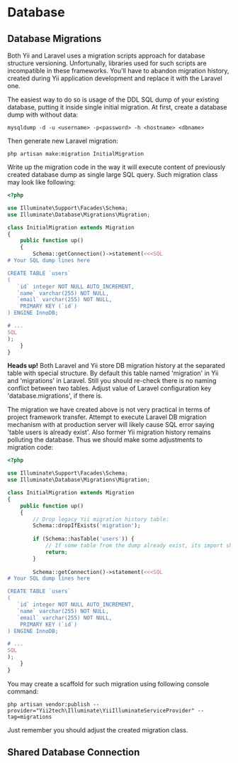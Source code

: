 Database
========

Database Migrations <span id="database-migrations"></span>
-------------------

Both Yii and Laravel uses a migration scripts approach for database structure versioning.
Unfortunally, libraries used for such scripts are incompatible in these frameworks.
You'll have to abandon migration history, created during Yii application development and replace it with the Laravel one.

The easiest way to do so is usage of the DDL SQL dump of your existing database, putting it inside single initial migration.
At first, create a database dump with without data:

```
mysqldump -d -u <username> -p<password> -h <hostname> <dbname>
```

Then generate new Laravel migration:

```
php artisan make:migration InitialMigration
```

Write up the migration code in the way it will execute content of previously created database dump as single large SQL query.
Such migration class may look like following:

```php
<?php

use Illuminate\Support\Facades\Schema;
use Illuminate\Database\Migrations\Migration;

class InitialMigration extends Migration
{
    public function up()
    {
        Schema::getConnection()->statement(<<<SQL
# Your SQL dump lines here

CREATE TABLE `users`
(
   `id` integer NOT NULL AUTO_INCREMENT,
   `name` varchar(255) NOT NULL,
   `email` varchar(255) NOT NULL,
    PRIMARY KEY (`id`)
) ENGINE InnoDB;

# ...
SQL
);
    }
}
```

**Heads up!** Both Laravel and Yii store DB migration history at the separated table with special structure.
By default this table named 'migration' in Yii and 'migrations' in Laravel. Still you should re-check there is no
naming conflict between two tables. Adjust value of Laravel configuration key 'database.migrations', if there is.

The migration we have created above is not very practical in terms of project framework transfer. Attempt to execute
Laravel DB migration mechanism with at production server will likely cause SQL error saying 'table users is already exist'.
Also former Yii migration history remains polluting the database. Thus we should make some adjustments to migration code:

```php
<?php

use Illuminate\Support\Facades\Schema;
use Illuminate\Database\Migrations\Migration;

class InitialMigration extends Migration
{
    public function up()
    {
        // Drop legacy Yii migration history table:
        Schema::dropIfExists('migration');
        
        if (Schema::hasTable('users')) {
            // If some table from the dump already exist, its import should be skipped
            return;
        }
        
        Schema::getConnection()->statement(<<<SQL
# Your SQL dump lines here

CREATE TABLE `users`
(
   `id` integer NOT NULL AUTO_INCREMENT,
   `name` varchar(255) NOT NULL,
   `email` varchar(255) NOT NULL,
    PRIMARY KEY (`id`)
) ENGINE InnoDB;

# ...
SQL
);
    }
}
```

You may create a scaffold for such migration using following console command:

```
php artisan vendor:publish --provider="Yii2tech\Illuminate\YiiIlluminateServiceProvider" --tag=migrations
```

Just remember you should adjust the created migration class.


Shared Database Connection <span id="shared-database-connection"></span>
--------------------------

